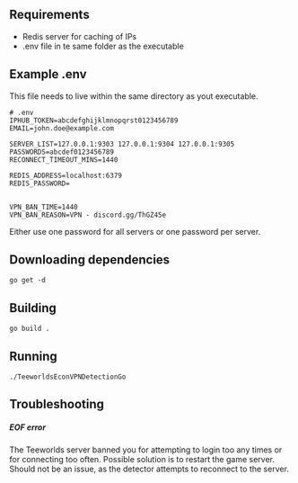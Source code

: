 ## Requirements
 - Redis server for caching of IPs
 - .env file in te same folder as the executable

## Example .env
This file needs to live within the same directory as yout executable.
```
# .env
IPHUB_TOKEN=abcdefghijklmnopqrst0123456789
EMAIL=john.doe@example.com

SERVER_LIST=127.0.0.1:9303 127.0.0.1:9304 127.0.0.1:9305
PASSWORDS=abcdef0123456789
RECONNECT_TIMEOUT_MINS=1440

REDIS_ADDRESS=localhost:6379
REDIS_PASSWORD=


VPN_BAN_TIME=1440
VPN_BAN_REASON=VPN - discord.gg/ThGZ45e
```
Either use one password for all servers or one password per server.

## Downloading dependencies
```
go get -d
```

## Building
```
go build .
```

## Running
```
./TeeworldsEconVPNDetectionGo
```

## Troubleshooting

##### EOF error
The Teeworlds server banned you for attempting to login too any times or for connecting too often.
Possible solution is to restart the game server. Should not be an issue, as the detector attempts to reconnect to the server.
